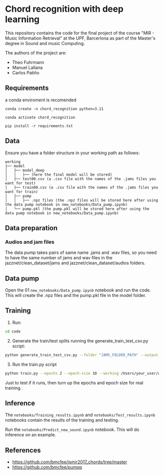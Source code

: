 # Chord recognition with deep learning

This repository contains the code for the final project of the course "MIR - Music Information Retrieval" at the UPF, Barcerlona as part of the Master's degree in Sound and music Computing. 

The authors of the project are:
- Theo Fuhrmann
- Manuel Lallana
- Carlos Patiño

## Requirements

a conda enviroment is recomended

```console
conda create -n chord_recognition python=3.11
```

```console
conda activate chord_recognition
```

```console
pip install -r requirements.txt
``````

## Data

Ensure you have a folder structure in your working path as follows:

```
working
├── model
│   ├── model_deep
│   │   ├── (here the final model will be stored)
│   ├── test00.csv (a .csv file with the names of the .jams files you want for test)
│   ├── train00.csv (a .csv file with the names of the .jams files you want for train)
│   ├── pump
│   │   ├── .npz files (the .npz files will be stored here after using the data pump notebook in new_notebooks/Data_pump.ipynb)
│   └── pump.pkl (the pump.pkl will be stored here after using the data pump notebook in new_notebooks/Data_pump.ipynb)
```

## Data preparation

### Audios and jam files

The data pump takes pairs of same name .jams and .wav files, so you need to have the same number of jams and wav files in the jazznet/clean_dataset/jams and jazznet/clean_dataset/audios folders.

## Data pump    

Open the 01 ``new_notebooks/Data_pump.ipynb`` notebook and run the code. This will create the .npz files and the pump.pkl file in the model folder.

## Training

1. Run:

```bash
cd code
```

2. Generate the train/test splits running the generate_train_test_csv.py script:

```bash
python generate_train_test_csv.py --folder "JAMS_FOLDER_PATH" --output_path "WORKING_MODEL_PATH" --train_ratio 0.8 --splits 5
```

3. Run the train.py script

```bash
python train.py --epochs 2 --epoch-size 10 --working /Users/your_user/working/chords --reference-path DATASET_ANNOTATIONS_PATH
```

Just to test if it runs, then turn up the epochs and epoch size for real training.

## Inference 

The `notebooks/Training_results.ipynb` and `notebooks/Test_results.ipynb` notebooks contain the results of the training and testing.

Run the ``notebooks/Predict_new_sound.ipynb`` notebook. This will do inference on an example.

## References

- https://github.com/bmcfee/ismir2017_chords/tree/master
- https://github.com/bmcfee/pumpp

